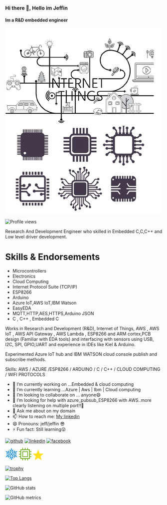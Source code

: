 ### Hi there 👋, Hello im Jeffin
#### Im a R&D embedded engineer

![Im an R&D embedded engineer](backgrdnd.png)

![Profile views](https://gpvc.arturio.dev/jeffin28) 

Research And Development Engineer who skilled in Embedded C,C,C++ and Low level driver development.

# Skills & Endorsements

* Microcontrollers
* Electronics
* Cloud Computing
* Internet Protocol Suite (TCP/IP)
* ESP8266
* Arduino
* Azure IoT,AWS IoT,IBM Watson
* EasyEDA
* MQTT,HTTP,AES,HTTPS,Arduino JSON
* C , C++ , Embedded C

Works in Research and Development (R&D), Internet of Things, AWS , AWS IoT , AWS API Gateway , AWS Lambda , ESP8266 and ARM cortex,PCB design (Familiar with EDA tools) and interfacing with sensors using USB, I2C, SPI, GPIO,UART and experience in IDEs like Kiel & Arduino.

Experimented Azure IoT hub and IBM WATSON cloud console publish and subscribe methods.

Skills: AWS / AZURE /ESP8266 / ARDUINO / C / C++ / CLOUD COMPUTING / WIFI PROTOCOLS

- 🔭 I’m currently working on ...Embedded & cloud computing  
- 🌱 I’m currently learning ...Azure | Aws | Ibm | Cloud computing 
- 👯 I’m looking to collaborate on ... anyone😄  
- 🤔 I’m looking for help with azure_pubsub_ESP8266 with AWS..more clearly listening on multiple port!!😤 
- 💬 Ask me about on my domain 
- 📫 How to reach me: [My linkedin](http://linkedin.com/in/jeffin-mathew-28j) 
- 😄 Pronouns: jeff/jeffin 😎 
- ⚡ Fun fact: Still learning😜 


[<img src='https://cdn.jsdelivr.net/npm/simple-icons@3.0.1/icons/github.svg' alt='github' height='40'>](https://github.com/jeffin28)  [<img src='https://cdn.jsdelivr.net/npm/simple-icons@3.0.1/icons/linkedin.svg' alt='linkedin' height='40'>](https://www.linkedin.com/in/jeffin-mathew-28j/)  [<img src='https://cdn.jsdelivr.net/npm/simple-icons@3.0.1/icons/facebook.svg' alt='facebook' height='40'>](https://www.facebook.com/jeffin.mathew.92)  

<a href='https://archiveprogram.github.com/'><img src='https://raw.githubusercontent.com/acervenky/animated-github-badges/master/assets/acbadge.gif' width='40' height='40'></a> <a href='https://docs.github.com/en/developers'><img src='https://raw.githubusercontent.com/acervenky/animated-github-badges/master/assets/devbadge.gif' width='40' height='40'></a> <a href='https://stars.github.com/'><img src='https://raw.githubusercontent.com/acervenky/animated-github-badges/master/assets/starbadge.gif' width='35' height='35'></a>

[![trophy](https://github-profile-trophy.vercel.app/?username=jeffin28)](https://github.com/ryo-ma/github-profile-trophy)

[![Top Langs](https://github-readme-stats.vercel.app/api/top-langs/?username=jeffin28)](https://github.com/anuraghazra/github-readme-stats)

![GitHub stats](https://github-readme-stats.vercel.app/api?username=jeffin28&show_icons=true)  

![GitHub metrics](https://metrics.lecoq.io/jeffin28)  

